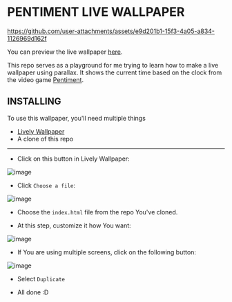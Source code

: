 # PENTIMENT LIVE WALLPAPER

https://github.com/user-attachments/assets/e9d201b1-15f3-4a05-a834-1126969d162f

You can preview the live wallpaper [here](https://stefanbogdanov2c.github.io/pentiment-wallpaper/).

This repo serves as a playground for me trying to learn how to make a live wallpaper using parallax.
It shows the current time based on the clock from the video game [Pentiment](https://pentiment.obsidian.net/).

## INSTALLING

To use this wallpaper, you'll need multiple things
- [Lively Wallpaper](https://www.rocksdanister.com/lively/)
- A clone of this repo
---------------------------------------------------------------

- Click on this button in Lively Wallpaper:

![image](https://github.com/user-attachments/assets/55b7c34a-95d3-419f-9f45-23183f49ae0b)

- Click `Choose a file`:

![image](https://github.com/user-attachments/assets/fb6d51d4-7c34-4b09-97de-d045bad61ae8)

- Choose the `index.html` file from the repo You've cloned.

- At this step, customize it how You want:

![image](https://github.com/user-attachments/assets/de035667-798e-4c27-b15d-002eb41c70d2)

- If You are using multiple screens, click on the following button:

![image](https://github.com/user-attachments/assets/52a9cdcd-ffe0-42a2-9f4a-05a208a527e3)

- Select `Duplicate`

- All done :D
